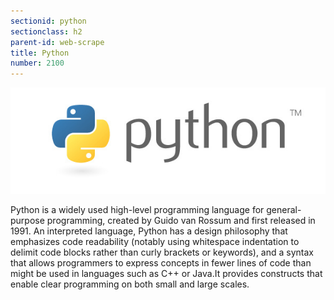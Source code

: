 ```yaml
---
sectionid: python
sectionclass: h2
parent-id: web-scrape
title: Python
number: 2100
---
```


![Python](../img/python.jpg)

Python is a widely used high-level programming language for general-purpose programming, created by Guido van Rossum and first released in 1991. An interpreted language, Python has a design philosophy that emphasizes code readability (notably using whitespace indentation to delimit code blocks rather than curly brackets or keywords), and a syntax that allows programmers to express concepts in fewer lines of code than might be used in languages such as C++ or Java.It provides constructs that enable clear programming on both small and large scales.
